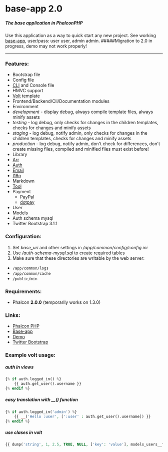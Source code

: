 # base-app 2.0

##### The base application in PhalconPHP
Use this application as a way to quick start any new project.
See working [base-app](http://mruz.pl/base-app), user/pass: user user, admin admin.
#####Migration to 2.0 in progress, demo may not work properly!
***
### Features:
* Bootstrap file
* Config file
* [CLI](https://github.com/mruz/base-app/wiki/CLI) and Console file
* HMVC support
* [Volt](http://docs.phalconphp.com/en/latest/reference/volt.html) template
* Frontend/Backend/Cli/Documentation modules
* Environment
 * _development_ - display debug, always compile template files, always minify assets
 * _testing_ - log debug, only checks for changes in the children templates, checks for changes and minify assets
 * _staging_ - log debug, notify admin, only checks for changes in the children templates, checks for changes and minify assets
 * _production_ - log debug, notify admin, don't check for differences, don't create missing files, compiled and minified files must exist before!
* Library
 * [Arr](https://github.com/mruz/base-app/wiki/Arr)
 * [Auth](https://github.com/mruz/base-app/wiki/Auth)
 * [Email](https://github.com/mruz/base-app/wiki/Email)
 * [I18n](https://github.com/mruz/base-app/wiki/I18n)
 * Markdown
 * [Tool](https://github.com/mruz/base-app/wiki/Tool)
 * Payment
    * [PayPal](http://www.paypal.com)
    * [dotpay](http://www.dotpay.pl)
* User
 * Models
 * Auth schema mysql
* Twitter Bootstrap 3.1.1

### Configuration:
1. Set *base_uri* and other settings in */app/common/config/config.ini*
2. Use */auth-schema-mysql.sql* to create required tables
3. Make sure that these directories are writable by the web server:
 * `/app/common/logs`
 * `/app/common/cache`
 * `/public/min`

### Requirements:
* Phalcon **2.0.0** (temporarily works on 1.3.0)

### Links:
* [Phalcon PHP](https://phalconphp.com)
* [Base-app](https://github.com/mruz/base-app)
* [Demo](http://mruz.pl/base-app)
* [Twitter Bootstrap](http://getbootstrap.com)

### Example volt usage:
##### auth in views 
```php
{% if auth.logged_in() %}
    {{ auth.get_user().username }}
{% endif %}
```

##### easy translation with __() function
```php
{% if auth.logged_in('admin') %}
    {{ __('Hello :user', [':user' : auth.get_user().username]) }}
{% endif %}
```

##### use clases in volt
```php
{{ dump('string', 1, 2.5, TRUE, NULL, ['key': 'value'], models_users__findFirst(1)) }}
```
